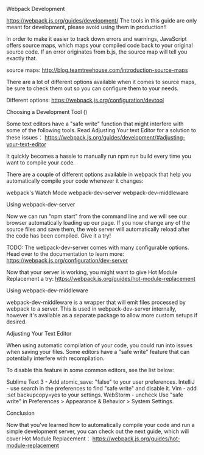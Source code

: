 Webpack Development

https://webpack.js.org/guides/development/
The tools in this guide are only meant for development, please avoid using them in production!!

In order to make it easier to track down errors and warnings, JavaScript offers source maps, which maps your compiled code back to your original source code. If an error originates from b.js, the source map will tell you exactly that.

source maps: http://blog.teamtreehouse.com/introduction-source-maps

There are a lot of different options available when it comes to source maps, be sure to check them out so you can configure them to your needs.

Different options: https://webpack.js.org/configuration/devtool



Choosing a Development Tool ()

Some text editors have a "safe write" function that might interfere with some of the following tools. Read Adjusting Your text Editor for a solution to these issues：
https://webpack.js.org/guides/development/#adjusting-your-text-editor

It quickly becomes a hassle to manually run npm run build every time you want to compile your code.

There are a couple of different options available in webpack that help you automatically compile your code whenever it changes:

webpack's Watch Mode
webpack-dev-server
webpack-dev-middleware

Using webpack-dev-server

Now we can run “npm start" from the command line and we will see our browser automatically loading up our page. If you now change any of the source files and save them, the web server will automatically reload after the code has been compiled. Give it a try!

TODO:
The webpack-dev-server comes with many configurable options. Head over to the documentation to learn more:
https://webpack.js.org/configuration/dev-server

Now that your server is working, you might want to give Hot Module Replacement a try:
https://webpack.js.org/guides/hot-module-replacement


Using webpack-dev-middleware

webpack-dev-middleware is a wrapper that will emit files processed by webpack to a server. This is used in webpack-dev-server internally, however it's available as a separate package to allow more custom setups if desired. 


Adjusting Your Text Editor

When using automatic compilation of your code, you could run into issues when saving your files. Some editors have a "safe write" feature that can potentially interfere with recompilation.

To disable this feature in some common editors, see the list below:

Sublime Text 3 - Add atomic_save: "false" to your user preferences.
IntelliJ - use search in the preferences to find "safe write" and disable it.
Vim - add :set backupcopy=yes to your settings.
WebStorm - uncheck Use "safe write" in Preferences > Appearance & Behavior > System Settings.


Conclusion

Now that you've learned how to automatically compile your code and run a simple development server, you can check out the next guide, which will cover Hot Module Replacement：
https://webpack.js.org/guides/hot-module-replacement